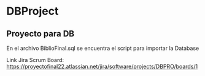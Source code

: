 # DBProject
Proyecto para DB
----------------
En el archivo BiblioFinal.sql se encuentra el script para importar la Database

Link Jira Scrum Board: https://proyectofinal22.atlassian.net/jira/software/projects/DBPRO/boards/1

